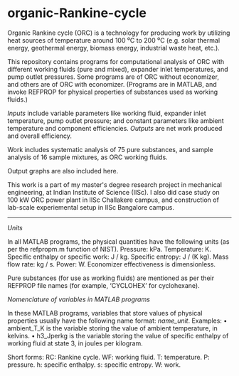 # organic-Rankine-cycle

Organic Rankine cycle (ORC) is a technology for producing work by utilizing heat sources of temperature around 100 ⁰C to 200 ⁰C (e.g. solar thermal energy, geothermal energy, biomass energy, industrial waste heat, etc.).

This repository contains programs for computational analysis of ORC with different working fluids (pure and mixed), expander inlet temperatures, and pump outlet pressures. Some programs are of ORC without economizer, and others are of ORC with economizer. (Programs are in MATLAB, and invoke REFPROP for physical properties of substances used as working fluids.)

*Inputs* include variable parameters like working fluid, expander inlet temperature, pump outlet pressure; and constant parameters like ambient temperature and component efficiencies.
*Outputs* are net work produced and overall efficiency.

Work includes systematic analysis of 75 pure substances, and sample analysis of 16 sample mixtures, as ORC working fluids.

Output graphs are also included here.

This work is a part of my master's degree research project in mechanical engineering, at Indian Institute of Science (IISc).
I also did case study on 100 kW ORC power plant in IISc Challakere campus, and construction of lab-scale experiemental setup in IISc Bangalore campus.

-----------------------------------------------------------------------------------------------------------------

*Units*

In all MATLAB programs, the physical quantities have the following units (as per the refpropm.m function of NIST).
Pressure: kPa. 
Temperature: K. 
Specific enthalpy or specific work: J / kg. 
Specific entropy: J / (K kg). 
Mass flow rate: kg / s. 
Power: W. 
Economizer effectiveness is dimensionless.

Pure substances (for use as working fluids) are mentioned as per their REFPROP file names (for example, ‘CYCLOHEX’ for cyclohexane).

*Nomenclature of variables in MATLAB programs*

In these MATLAB programs, variables that store values of physical properties usually have the following name format: *name_unit*.
Examples:
• ambient_T_K is the variable storing the value of ambient temperature, in kelvins. 
• h3_Jperkg is the variable storing the value of specific enthalpy of working fluid at state 3, in joules per kilogram. 
  
Short forms:
RC: Rankine cycle.
WF: working fluid.
T: temperature.
P: pressure.
h: specific enthalpy.
s: specific entropy.
W: work.

